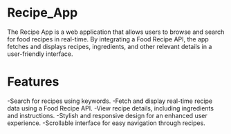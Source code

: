 # Recipe_App
The Recipe App is a web application that allows users to browse and search for food recipes in real-time. By integrating a Food Recipe API, the app fetches and displays recipes, ingredients, and other relevant details in a user-friendly interface.

# Features
-Search for recipes using keywords.
-Fetch and display real-time recipe data using a Food Recipe API.
-View recipe details, including ingredients and instructions.
-Stylish and responsive design for an enhanced user experience.
-Scrollable interface for easy navigation through recipes.
